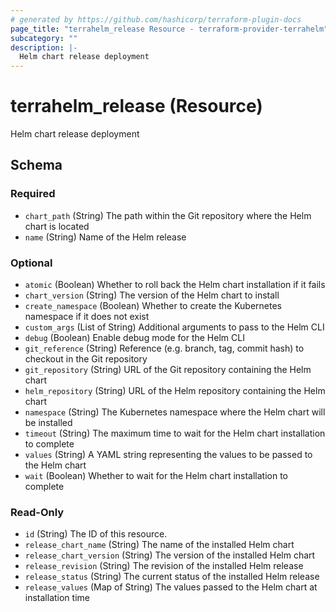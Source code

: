 ```yaml
---
# generated by https://github.com/hashicorp/terraform-plugin-docs
page_title: "terrahelm_release Resource - terraform-provider-terrahelm"
subcategory: ""
description: |-
  Helm chart release deployment
---
```


# terrahelm_release (Resource)

Helm chart release deployment



<!-- schema generated by tfplugindocs -->
## Schema

### Required

- `chart_path` (String) The path within the Git repository where the Helm chart is located
- `name` (String) Name of the Helm release

### Optional

- `atomic` (Boolean) Whether to roll back the Helm chart installation if it fails
- `chart_version` (String) The version of the Helm chart to install
- `create_namespace` (Boolean) Whether to create the Kubernetes namespace if it does not exist
- `custom_args` (List of String) Additional arguments to pass to the Helm CLI
- `debug` (Boolean) Enable debug mode for the Helm CLI
- `git_reference` (String) Reference (e.g. branch, tag, commit hash) to checkout in the Git repository
- `git_repository` (String) URL of the Git repository containing the Helm chart
- `helm_repository` (String) URL of the Helm repository containing the Helm chart
- `namespace` (String) The Kubernetes namespace where the Helm chart will be installed
- `timeout` (String) The maximum time to wait for the Helm chart installation to complete
- `values` (String) A YAML string representing the values to be passed to the Helm chart
- `wait` (Boolean) Whether to wait for the Helm chart installation to complete

### Read-Only

- `id` (String) The ID of this resource.
- `release_chart_name` (String) The name of the installed Helm chart
- `release_chart_version` (String) The version of the installed Helm chart
- `release_revision` (String) The revision of the installed Helm release
- `release_status` (String) The current status of the installed Helm release
- `release_values` (Map of String) The values passed to the Helm chart at installation time


